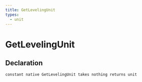 ```yaml
---
title: GetLevelingUnit
types:
  - unit
---
```


# GetLevelingUnit

## Declaration

```
constant native GetLevelingUnit takes nothing returns unit
```